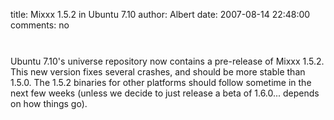 title: Mixxx 1.5.2 in Ubuntu 7.10
author: Albert
date: 2007-08-14 22:48:00
comments: no

<a onblur="try {parent.deselectBloggerImageGracefully();} catch(e) {}" href="{% static '/static/images/news/Screenshot-Update-Manager.png' %}"><img style="margin: 0px auto 10px; display: block; text-align: center; cursor: pointer;" src="{% static '/static/images/news/Screenshot-Update-Manager.png' %}" alt="" id="BLOGGER_PHOTO_ID_5098692327452888050" border="0" />
</a>
<br />
Ubuntu 7.10's universe repository now contains a pre-release of Mixxx 1.5.2. This new version fixes several crashes, and should be more stable than 1.5.0. The 1.5.2 binaries for other platforms should follow sometime in the next few weeks (unless we decide to just release a beta of 1.6.0... depends on how things go).
